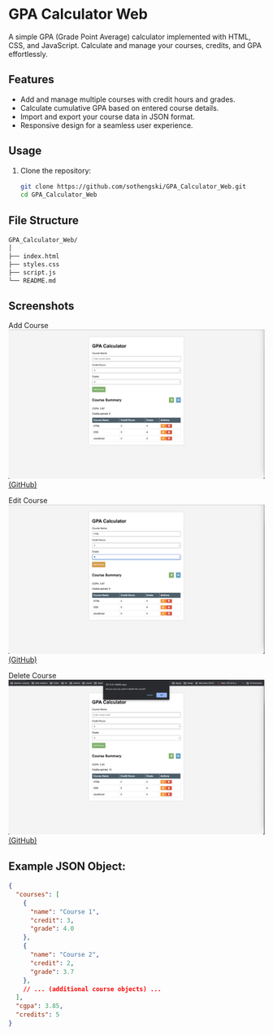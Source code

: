 # GPA Calculator Web

A simple GPA (Grade Point Average) calculator implemented with HTML, CSS, and JavaScript. Calculate and manage your courses, credits, and GPA effortlessly.

## Features

- Add and manage multiple courses with credit hours and grades.
- Calculate cumulative GPA based on entered course details.
- Import and export your course data in JSON format.
- Responsive design for a seamless user experience.

## Usage

1. Clone the repository:

   ```bash
   git clone https://github.com/sothengski/GPA_Calculator_Web.git
   cd GPA_Calculator_Web

## File Structure
```plaintext
GPA_Calculator_Web/
│
├── index.html
├── styles.css
├── script.js
└── README.md
```

## Screenshots

Add Course
![Add Course Screenshot](Add.png)[(GitHub)](Add.png)

Edit Course
![Edit Course Screenshot](Edit.png)[(GitHub)](Edit.png)


Delete Course
![Edit Course Screenshot](Delete.png)[(GitHub)](Delete.png)

## Example JSON Object:

```json
{
  "courses": [
    {
      "name": "Course 1",
      "credit": 3,
      "grade": 4.0
    },
    {
      "name": "Course 2",
      "credit": 2,
      "grade": 3.7
    },
    // ... (additional course objects) ...
  ],
  "cgpa": 3.85,
  "credits": 5
}
```
